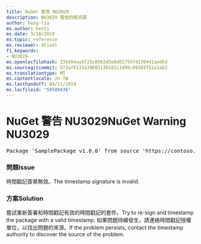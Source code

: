 ```yaml
---
title: NuGet 警告 NU3029
description: NU3029 警告的程式碼
author: heng-liu
ms.author: henli
ms.date: 3/18/2019
ms.topic: reference
ms.reviewer: dtivel
f1_keywords:
- NU3029
ms.openlocfilehash: 235494aa9725c8562d5e0d02755f4170441aed6d
ms.sourcegitcommit: 573af6133a39601136181c1d98c09303f51a1ab2
ms.translationtype: MT
ms.contentlocale: zh-TW
ms.lasthandoff: 04/11/2019
ms.locfileid: "59509436"
---
```

# <a name="nuget-warning-nu3029"></a><span data-ttu-id="3b2bb-103">NuGet 警告 NU3029</span><span class="sxs-lookup"><span data-stu-id="3b2bb-103">NuGet Warning NU3029</span></span>

<pre>Package 'SamplePackage v1.0.0' from source 'https://contoso.com/index.json': The timestamp signature is invalid.</pre>

### <a name="issue"></a><span data-ttu-id="3b2bb-104">問題</span><span class="sxs-lookup"><span data-stu-id="3b2bb-104">Issue</span></span>

<span data-ttu-id="3b2bb-105">時間戳記簽章無效。</span><span class="sxs-lookup"><span data-stu-id="3b2bb-105">The timestamp signature is invalid.</span></span>


### <a name="solution"></a><span data-ttu-id="3b2bb-106">方案</span><span class="sxs-lookup"><span data-stu-id="3b2bb-106">Solution</span></span>

<span data-ttu-id="3b2bb-107">嘗試重新簽署和時間戳記有效的時間戳記的套件。</span><span class="sxs-lookup"><span data-stu-id="3b2bb-107">Try to re-sign and timestamp the package with a valid timestamp.</span></span> <span data-ttu-id="3b2bb-108">如果問題持續發生，請連絡時間戳記授權單位，以找出問題的來源。</span><span class="sxs-lookup"><span data-stu-id="3b2bb-108">If the problem persists, contact the timestamp authority to discover the source of the problem.</span></span>
